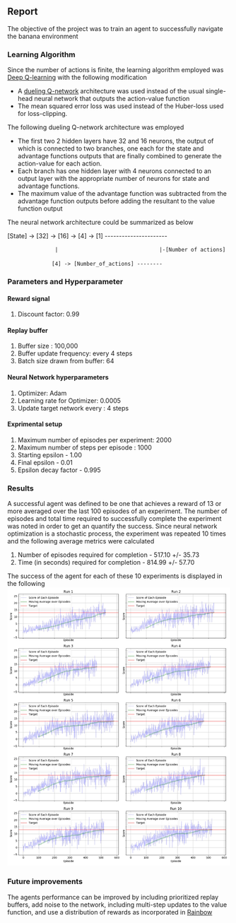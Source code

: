 ## Report

The objective of the project was to train an agent to successfully navigate the banana environment 

### Learning Algorithm

Since the number of actions is finite, the learning algorithm employed was [Deep Q-learning](https://www.nature.com/articles/nature14236) with the following modification
- A [dueling Q-network](https://arxiv.org/abs/1511.06581) architecture was used instead of the usual single-head neural network that outputs the action-value function
- The mean squared error loss was used instead of the Huber-loss used for loss-clipping.

The following dueling Q-network architecture was employed
- The first two 2 hidden layers have 32 and 16 neurons, the output of which is connected to two branches, one each for the state and advantage functions outputs that are finally combined to generate the action-value for each action.
- Each branch has one hidden layer with 4 neurons connected to an output layer with the appropriate number of neurons for state and advantage functions.
- The maximum value of the advantage function was subtracted from the advantage function outputs before adding the resultant to the value function output

The neural network architecture could be summarized as below

[State] -> [32] -> [16] -> [4] -> [1] ----------------------

                   |                                |-[Number of actions]
                     
                  [4] -> [Number_of_actions] --------
                     

### Parameters and Hyperparameter

#### Reward signal
1. Discount factor: 0.99

#### Replay buffer
1. Buffer size : 100,000
2. Buffer update frequency: every 4 steps
3. Batch size drawn from buffer: 64

#### Neural Network hyperparameters
1. Optimizer: Adam
2. Learning rate for Optimizer: 0.0005
3. Update target network every : 4 steps

#### Exprimental setup
1. Maximum number of episodes per experiment: 2000
2. Maximum number of steps per episode : 1000
3. Starting epsilon - 1.00
4. Final epsilon - 0.01
5. Epsilon decay factor - 0.995

### Results
A successful agent was defined to be one that achieves a reward of 13 or more averaged over the last 100 episodes of an experiment. The number of episodes and total time required to successfully complete the experiment was noted in order to get an quantify the success.
Since neural network optimization is a stochastic process, the experiment was repeated 10 times and the following average metrics were calculated

1. Number of episodes required for completion - 517.10 +/- 35.73
2. Time (in seconds) required for completion - 814.99 +/- 57.70

The success of the agent for each of these 10 experiments is displayed in the following ![figure](https://github.com/janamejaya/DLND_P1_Navigation/blob/main/result_score.jpg)

### Future improvements
The agents performance can be improved by including prioritized replay buffers, add noise to the network, including multi-step updates to the value function, and use a distribution of rewards as incorporated in [Rainbow](https://arxiv.org/abs/1710.02298)
